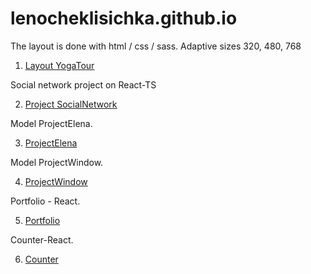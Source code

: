 
# lenocheklisichka.github.io

The layout is done with html / css / sass.
Adaptive sizes 320, 480, 768

1. [Layout YogaTour](https://lenocheklisichka.github.io/yogaTour/)



 Social network project on React-TS

2. [Project SocialNetwork](https://lenocheklisichka.github.io/soc-network/)



Model ProjectElena.

3. [ProjectElena](https://lenocheklisichka.github.io/projectElena/)


Model ProjectWindow.

4. [ProjectWindow](https://lenocheklisichka.github.io/projectWindow/)


 Portfolio - React.

5. [Portfolio](https://lenocheklisichka.github.io/portfolio/)


Counter-React.

6. [Counter](https://lenocheklisichka.github.io/counter-2/)
